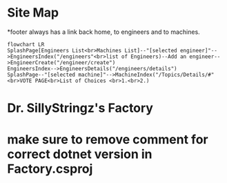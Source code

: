 # Site Map
*footer always has a link back home, to engineers and to machines.
```mermaid
flowchart LR
SplashPage[Engineers List<br>Machines List]--"[selected engineer]"-->EngineersIndex("/engineers"<br>list of Engineers)--Add an engineer-->EngineerCreate("/engineer/create") 
EngineersIndex-->EngineersDetails("/engineers/details")
SplashPage--"[selected machine]"-->MachineIndex("/Topics/Details/#"<br>VOTE PAGE<br>List of Choices <br>1.<br>2.)

```



# Dr. SillyStringz's Factory


# make sure to remove comment for correct dotnet version in Factory.csproj